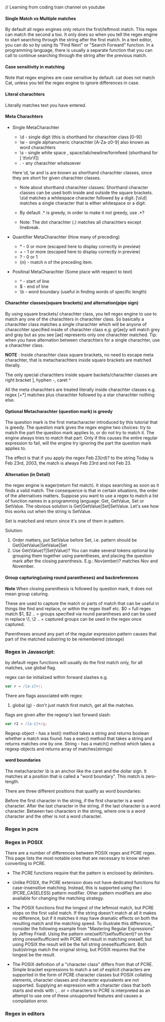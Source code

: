 // Learning from coding train channel on youtube

#### Single Match vs Multiple matches

By default all regex engines only return the first/leftmost match.
This regex can match the second a too. It only does so when you tell the regex engine to start searching through the string after the first match. In a text editor, you can do so by using its "Find Next" or "Search Forward" function. In a programming language, there is usually a separate function that you can call to continue searching through the string after the previous match.

#### Case sensitivity in matching

Note that regex engines are case sensitive by default. cat does not match Cat, unless you tell the regex engine to ignore differences in case.


#### Literal charachters

Literally matches text you have entered.

#### Meta Charachters

  * Single MetaCharachter
    * \d - single digit  (this is shorthand for charachter class [0-9])
    * \w - single alphanumeric charachter [A-Za-z0-9] also known as word charachters
    * \s - single white space , space/tab/newline/formfeed (shorthand for [ \t\n\r\f])
    * .  - any charachter whatsoever

    Here \d, \w and \s are known as shorthand charachter classes, since they are short for given charachter classes. 
    
    * Note about shorthand charachter classes: Shorthand character classes can be used both inside and outside the square brackets. \s\d matches a whitespace character followed by a digit. [\s\d] matches a single character that is either whitespace or a digit.

    * By default .* is greedy, in order to make it not greedy, use .*? 
    * Note: The dot charachter (.) matches all charachters except linebreak.


  * Quantifier MetaCharachter (How many of preceding)
    * \* - 0 or more  (escaped here to display correctly in preview)
    * \+ - 1 or more (escaped here to display correctly in preview)
    * ? - 0 or 1
    * {n} - match n of the preceding item.

  * Positinal MetaCharachter (Some place with respect to text)
    * ^ - start of line
    * $ - end of line
    * \b - word boundary (useful in finding words of specific length)


#### Charachter classes(square brackets) and alternation(pipe sign)

By using square brackets/ charachter class, you tell regex engine to use to match any one of the charachters in charachter class. So basically a charachter class matches a single charachter which will be anyone of characchter specified inside of charachter class e.g. gr[ae]y will match grey and gray but as you see [ae] represents only one charachter matched.
Tip: when you have alternation between charachters for a single charachter, use a charachter class.

**NOTE** : Inside charachter class square brackets, no need to escape meta charachter,
that is metacharachters inside square brackets are matched literally.

The only special charachters inside square backets/charachter classes are right bracket ],
hyphen -,
caret ^

All the meta charachters are treated literally inside charachter classes e.g. regex [+*] matches plus charachter followed by a star charachter nothing else.

#### Optional Metacharachter (question mark) is greedy

The question mark is the first metacharacter introduced by this tutorial that is greedy. The question mark gives the regex engine two choices: try to match the part the question mark applies to, or do not try to match it. The engine always tries to match that part. Only if this causes the entire regular expression to fail, will the engine try ignoring the part the question mark applies to.

The effect is that if you apply the regex Feb 23(rd)? to the string Today is Feb 23rd, 2003, the match is always Feb 23rd and not Feb 23.

#### Alternation (in Detail)

 the regex engine is eager(return fist match). It stops searching as soon as it finds a valid match. The consequence is that in certain situations, the order of the alternatives matters. Suppose you want to use a regex to match a list of function names in a programming language: Get, GetValue, Set or SetValue. The obvious solution is Get|GetValue|Set|SetValue. Let's see how this works out when the string is SetValue.

Set is matched and return since it's one of them in pattern.

Solution:
1. Order matters, put SetValue before Set, i.e. pattern should be Get|GetValue|SetValue|Set
2. Use Get(Value)?|Set(Value)?
You can make several tokens optional by grouping them together using parentheses, and placing the question mark after the closing parenthesis. E.g.: Nov(ember)? matches Nov and November.

#### Group capturing(using round parantheses) and backreferences

**Note** When closing parenthesis is followed by question mark, it does not mean group caturing.

These are used to capture the match or parts of match that can be useful in things like find and replace, or within the regex itself etc.
$0 = full regex match
$1, $2 .. = groups specified via round parantheses and can be used in replace
\1, \2 .. = captured groups can be used in the regex once captured.

Parentheses around any part of the regular expression pattern causes that part of the matched substring to be remembered (storage)


### Regex in Javascript:

by default regex functions will usually do the first match only,
for all matches, use global flag.

regex can be initialized within forward slashes
e.g.
``` js
var r = /[a-z]+/;
```

There are flags associated with regex:
1. global (g) - don't just match first match, get all the matches.

flags are given after the regexp's last forward slash:
``` js
var r2 = /[a-z]+/g;
```

Regexp object - has a test() method takes a string and returns boolean whether a match was found. has a exec() method that takes a string and returns matches one by one.
String - has a match() method which takes a regexp objects and returns array of matches(strings)

#### word boundaries

The metacharacter \b is an anchor like the caret and the dollar sign. It matches at a position that is called a "word boundary". This match is zero-length.

There are three different positions that qualify as word boundaries:

Before the first character in the string, if the first character is a word character.
After the last character in the string, if the last character is a word character.
Between two characters in the string, where one is a word character and the other is not a word character.


### Regex in pcre

### Regex in POSIX

There are a number of differences between POSIX regex and PCRE regex. This page lists the most notable ones that are necessary to know when converting to PCRE.

* The PCRE functions require that the pattern is enclosed by delimiters.

* Unlike POSIX, the PCRE extension does not have dedicated functions for case-insensitive matching. Instead, this is supported using the i (PCRE_CASELESS) pattern modifier. Other pattern modifiers are also available for changing the matching strategy.

* The POSIX functions find the longest of the leftmost match, but PCRE stops on the first valid match. If the string doesn't match at all it makes no difference, but if it matches it may have dramatic effects on both the resulting match and the matching speed. To illustrate this difference, consider the following example from "Mastering Regular Expressions" by Jeffrey Friedl. Using the pattern one(self)?(selfsufficient)? on the string oneselfsufficient with PCRE will result in matching oneself, but using POSIX the result will be the full string oneselfsufficient. Both (sub)strings match the original string, but POSIX requires that the longest be the result.

* The POSIX definition of a "character class" differs from that of PCRE. Simple bracket expressions to match a set of explicit characters are supported in the form of PCRE character classes but POSIX collating elements, character classes and character equivalents are not supported. Supplying an expression with a character class that both starts and ends with :, . or = characters to PCRE is interpreted as an attempt to use one of these unsupported features and causes a compilation error.


### Regex in editors

